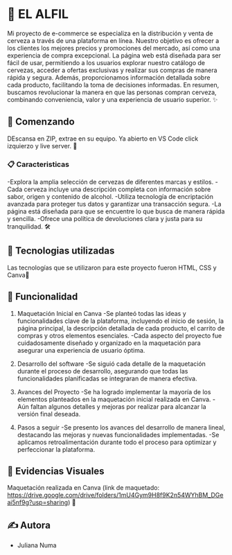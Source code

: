 # 🚀 EL ALFIL

Mi proyecto de e-commerce se especializa en la distribución y venta de cerveza a través de una plataforma en línea. Nuestro objetivo es ofrecer a los clientes los mejores precios y promociones del mercado, así como una experiencia de compra excepcional. La página web está diseñada para ser fácil de usar, permitiendo a los usuarios explorar nuestro catálogo de cervezas, acceder a ofertas exclusivas y realizar sus compras de manera rápida y segura. Además, proporcionamos información detallada sobre cada producto, facilitando la toma de decisiones informadas. En resumen, buscamos revolucionar la manera en que las personas compran cerveza, combinando conveniencia, valor y una experiencia de usuario superior. ✨

## 🏁 Comenzando

DEscansa en ZIP, extrae en su equipo. Ya abierto en VS Code click izquierzo y live server. 🎉

### 📋 Caracteristicas

-Explora la amplia selección de cervezas de diferentes marcas y estilos.
-Cada cerveza incluye una descripción completa con información sobre sabor, origen y contenido de alcohol.
-Utiliza tecnología de encriptación avanzada para proteger tus datos y garantizar una transacción segura.
-La página está diseñada para que se encuentre lo que busca de manera rápida y sencilla.
-Ofrece una política de devoluciones clara y justa para su tranquilidad. 🛠️

## 🚀 Tecnologias utilizadas

 Las tecnologías que se utilizaron para este proyecto fueron HTML, CSS y Canva🌟

## 🤝 Funcionalidad

1. Maquetación Inicial en Canva
-Se planteó todas las ideas y funcionalidades clave de la plataforma, incluyendo el inicio de sesión, la página principal, la descripción detallada de cada producto, el carrito de compras y otros elementos esenciales.
-Cada aspecto del proyecto fue cuidadosamente diseñado y organizado en la maquetación para asegurar una experiencia de usuario óptima.

2. Desarrollo del software
-Se siguió cada detalle de la maquetación durante el proceso de desarrollo, asegurando que todas las funcionalidades planificadas se integraran de manera efectiva.

3. Avances del Proyecto
-Se ha logrado implementar la mayoría de los elementos planteados en la maquetación inicial realizada en Canva.
-Aún faltan algunos detalles y mejoras por realizar para alcanzar la versión final deseada.

4. Pasos a seguir
-Se presento los avances del desarrollo de manera lineal, destacando las mejoras y nuevas funcionalidades implementadas.
-Se aplicamos retroalimentación durante todo el proceso para optimizar y perfeccionar la plataforma.


## 📝 Evidencias Visuales

Maquetación realizada en Canva (link de maquetado: https://drive.google.com/drive/folders/1mU4Gym9H8f9K2n54WYhBM_DGeai5nf9g?usp=sharing) 📌

## ✍️ Autora
- Juliana Numa

